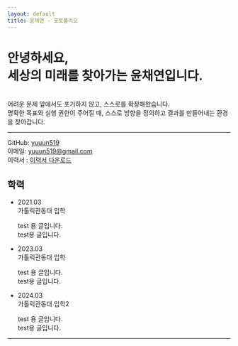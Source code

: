 ```yaml
---
layout: default
title: 윤채연 - 포토폴리오
---
```


# 안녕하세요, <br> 세상의 미래를 찾아가는 윤채연입니다.
<br>
어려운 문제 앞에서도 포기하지 않고, 스스로를 확장해왔습니다. <br>
명확한 목표와 실행 권한이 주어질 때, 스스로 방향을 정의하고 결과를 만들어내는 환경을 찾아갑니다.


---

GitHub: [yuuun519](https://github.com/yuuun519)  
이메일: yuuun519@gmail.com  
이력서 : [이력서 다운로드](.pdf)

<h2 class="heading-with-line">학력</h2>

<ul class="timeline">
  <li>
    <div class="t-item">
      <div class="t-date">2021.03</div>
      <div class="t-content">
        <div class="t-title">가톨릭관동대 입학</div>
        <p>test 용 글입니다.<br>test용 글입니다.</p>
      </div>
    </div>
  </li>
  <li>
    <div class="t-item">
      <div class="t-date">2023.03</div>
      <div class="t-content">
        <div class="t-title">가톨릭관동대 입학</div>
	<p>test 용 글입니다.<br>test용 글입니다.</p>
      </div>
    </div>
  </li>
<li>
    <div class="t-item">
      <div class="t-date">2024.03</div>
      <div class="t-content">
        <div class="t-title">가톨릭관동대 입학2</div>
        <p>test 용 글입니다.<br>test용 글입니다.</p>
      </div>
    </div>
  </li>

</ul>


---
